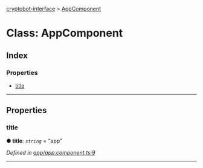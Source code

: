 [cryptobot-interface](../README.md) > [AppComponent](../classes/appcomponent.md)



# Class: AppComponent

## Index

### Properties

* [title](appcomponent.md#markdown-header-title)



---
## Properties


###  title

**●  title**:  *`string`*  = "app"

*Defined in [app/app.component.ts:9](https://github.com/WilliamRADFunk/cryptobot-interface/blob/80bb4da/src/app/app.component.ts#L9)*





___


